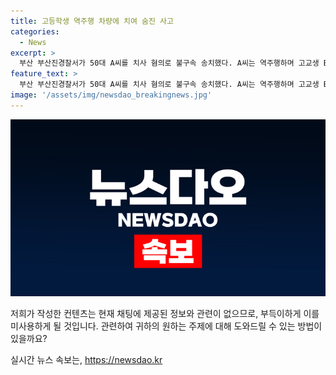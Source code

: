 ```yaml
---
title: 고등학생 역주행 차량에 치여 숨진 사고
categories:
  - News
excerpt: >
  부산 부산진경찰서가 50대 A씨를 치사 혐의로 불구속 송치했다. A씨는 역주행하며 고교생 B군을 들이받아 숨지게 한 혐의를 받는다. 사고 후 A씨는 즉시 신고하지 않아 논란이 되고 있다. 고교생은 헬멧을 착용했지만 크게 다쳐 한 달 만에 사망했다. (150자) #역주행 #고등학생_사망 #오토바이사고
feature_text: >
  부산 부산진경찰서가 50대 A씨를 치사 혐의로 불구속 송치했다. A씨는 역주행하며 고교생 B군을 들이받아 숨지게 한 혐의를 받는다. 사고 후 A씨는 즉시 신고하지 않아 논란이 되고 있다. 고교생은 헬멧을 착용했지만 크게 다쳐 한 달 만에 사망했다. (150자) #역주행 #고등학생_사망 #오토바이사고
image: '/assets/img/newsdao_breakingnews.jpg'
---
```


<p><img src="/assets/img/newsdao_breakingnews.jpg" alt="implanttips 속보" /></p>

<p>저희가 작성한 컨텐츠는 현재 채팅에 제공된 정보와 관련이 없으므로, 부득이하게 이를 미사용하게 될 것입니다. 관련하여 귀하의 원하는 주제에 대해 도와드릴 수 있는 방법이 있을까요?</p>
실시간 뉴스 속보는, <a href="https://newsdao.kr" rel="dofollow">https://newsdao.kr</a>



